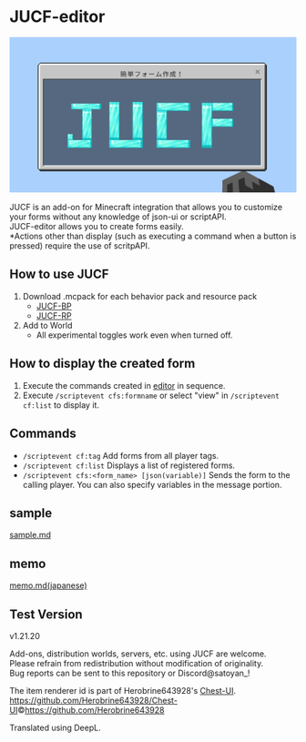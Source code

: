 # JUCF-editor

![jucf icon](./sample_images/JUCF_icon.png)

JUCF is an add-on for Minecraft integration that allows you to customize your forms without any knowledge of json-ui or scriptAPI. <br>
JUCF-editor allows you to create forms easily. <br>
*Actions other than display (such as executing a command when a button is pressed) require the use of scritpAPI.

## How to use JUCF

1. Download .mcpack for each behavior pack and resource pack
   - [JUCF-BP](https://github.com/Satoyans/JUCF-BP/releases)
   - [JUCF-RP](https://github.com/Satoyans/JUCF-RP/releases)
2. Add to World
    - All experimental toggles work even when turned off.

## How to display the created form

1. Execute the commands created in [editor](https://satoyans.github.io/JUCF-editor/) in sequence.
2. Execute `/scriptevent cfs:formname` or select "view" in `/scriptevent cf:list` to display it.

## Commands

- `/scriptevent cf:tag` Add forms from all player tags.
- `/scriptevent cf:list` Displays a list of registered forms.
- `/scriptevent cfs:<form_name> [json(variable)]` Sends the form to the calling player. You can also specify variables in the message portion.

## sample

[sample.md](./sample.md)

## memo

[memo.md(japanese)](./memo.md)

## Test Version

v1.21.20

Add-ons, distribution worlds, servers, etc. using JUCF are welcome.<br>
Please refrain from redistribution without modification of originality.<br>
Bug reports can be sent to this repository or Discord@satoyan_!

The item renderer id is part of Herobrine643928's [Chest-UI](https://github.com/Herobrine643928/Chest-UI/blob/main/BP/scripts/extensions/typeIds.js).<br>
<https://github.com/Herobrine643928/Chest-UI>©<https://github.com/Herobrine643928>

Translated using DeepL.
